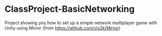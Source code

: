 # ClassProject-BasicNetworking

Project showing you how to set up a simple network multiplayer game with Unity using Mirror (from https://github.com/vis2k/Mirror)

